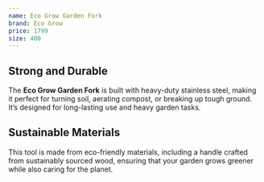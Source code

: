 ```yaml
--- 
name: Eco Grow Garden Fork
brand: Eco Grow
price: 1799
size: 400
---
```


## Strong and Durable  
The **Eco Grow Garden Fork** is built with heavy-duty stainless steel, making it perfect for turning soil, aerating compost, or breaking up tough ground. It’s designed for long-lasting use and heavy garden tasks.

## Sustainable Materials  
This tool is made from eco-friendly materials, including a handle crafted from sustainably sourced wood, ensuring that your garden grows greener while also caring for the planet.
